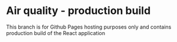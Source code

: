 # Air quality - production build
This branch is for Github Pages hosting purposes only and contains production build of the React application
